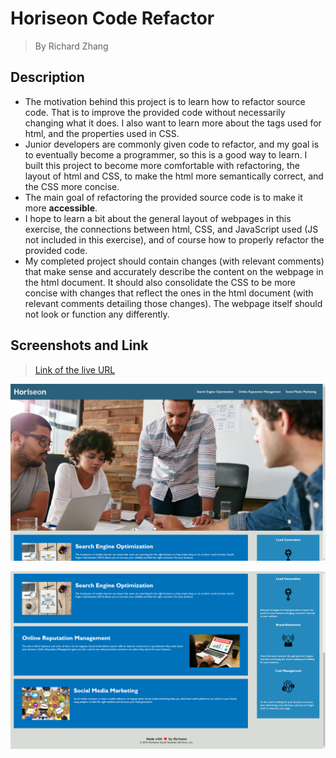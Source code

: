 # Horiseon Code Refactor
> By Richard Zhang

## Description

- The motivation behind this project is to learn how to refactor source code. That is to improve the provided code without necessarily changing what it does. I also want to learn more about the tags used for html, and the properties used in CSS.
- Junior developers are commonly given code to refactor, and my goal is to eventually become a programmer, so this is a good way to learn. I built this project to become more comfortable with refactoring, the layout of html and CSS, to make the html more semantically correct, and the CSS more concise.
- The main goal of refactoring the provided source code is to make it more **accessible**.
- I hope to learn a bit about the general layout of webpages in this exercise, the connections between html, CSS, and JavaScript used (JS not included in this exercise), and of course how to properly refactor the provided code.
- My completed project should contain changes (with relevant comments) that make sense and accurately describe the content on the webpage in the html document. It should also consolidate the CSS to be more concise with changes that reflect the ones in the html document (with relevant comments detailing those changes). The webpage itself should not look or function any differently. 

## Screenshots and Link

> [Link of the live URL](https://richardzhang01.github.io/horiseon-code-refactor/)

![Screenshot of the top half of the refactored webpage](./assets/images/screenshot-code-refactor-top.png)

![Screenshot of the bottom half of the refactored webpage](./assets/images/screenshot-code-refactor-bottom.png)